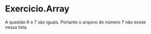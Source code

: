 # Exercicio.Array

A questão 6 e 7 são iguais. Portanto o arquivo de número 7 não existe nessa lista. 
